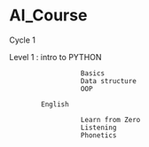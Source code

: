 # AI_Course

Cycle 1

Level 1  :  intro to PYTHON  
                       
                      Basics 
                      Data structure
                      OOP
                      
            English
                      
                      Learn from Zero
                      Listening
                      Phonetics
                      

